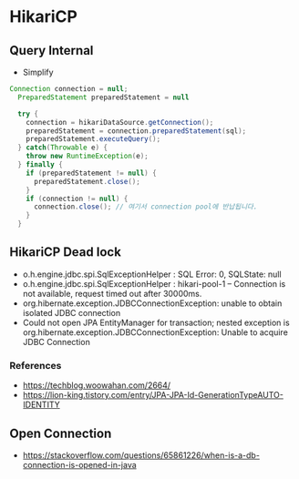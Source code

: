 # HikariCP

## Query Internal 

- Simplify 

~~~java
Connection connection = null;
  PreparedStatement preparedStatement = null

  try {
    connection = hikariDataSource.getConnection();
    preparedStatement = connection.preparedStatement(sql);
    preparedStatement.executeQuery();
  } catch(Throwable e) {
    throw new RuntimeException(e);
  } finally {
    if (preparedStatement != null) {
      preparedStatement.close();
    }
    if (connection != null) {
      connection.close(); // 여기서 connection pool에 반납됩니다.
    }
  }
~~~


## HikariCP Dead lock

- o.h.engine.jdbc.spi.SqlExceptionHelper : SQL Error: 0, SQLState: null
- o.h.engine.jdbc.spi.SqlExceptionHelper : hikari-pool-1 – Connection is not available, request timed out after 30000ms.
- org.hibernate.exception.JDBCConnectionException: unable to obtain isolated JDBC connection
- Could not open JPA EntityManager for transaction; nested exception is org.hibernate.exception.JDBCConnectionException: Unable to acquire JDBC Connection

### References
- https://techblog.woowahan.com/2664/
- https://lion-king.tistory.com/entry/JPA-JPA-Id-GenerationTypeAUTO-IDENTITY


## Open Connection

- https://stackoverflow.com/questions/65861226/when-is-a-db-connection-is-opened-in-java